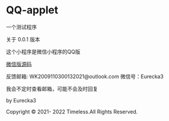 # QQ-applet
<p>一个测试程序</p>
<p>关于 0.0.1 版本</p>
<p>这个小程序是微信小程序的QQ版</p>
<a href="https://github.com/Eurecka3/WeChat-applet" title="微信版小程序源码" target="_blank">微信版源码</a>
<p>反馈邮箱: WK2009110300132021@outlook.com   微信号：Eurecka3</p>
<p>我会不定时查看邮箱，可能不会及时回复</p>
<p>by Eurecka3</p>
<p>Copyright © 2021- 2022 Timeless.All Rights Reserved.</p>
